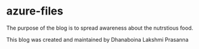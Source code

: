 # azure-files


The purpose of the blog is to spread awareness about the nutrstious food.

This blog was created and maintained by Dhanaboina Lakshmi Prasanna
